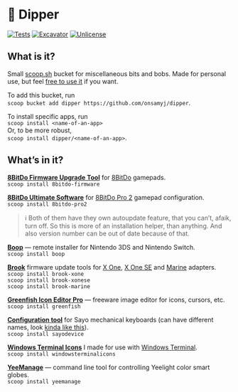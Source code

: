 # 🥣 Dipper

[![Tests](https://github.com/onsamyj/dipper/actions/workflows/ci.yml/badge.svg)](https://github.com/onsamyj/dipper/actions/workflows/ci.yml) [![Excavator](https://github.com/onsamyj/dipper/actions/workflows/excavator.yml/badge.svg)](https://github.com/onsamyj/dipper/actions/workflows/excavator.yml) [![Unlicense](https://img.shields.io/badge/Unlicense-Public_Domain-informational?logo=unlicense)](https://unlicense.org/)



## What is it?

Small [scoop.sh](https://scoop.sh/) bucket for miscellaneous bits and bobs. Made for personal use, but feel [free to use it](https://unlicense.org/) if you want.

To add this bucket, run\
`scoop bucket add dipper https://github.com/onsamyj/dipper`.

To install specific apps, run\
`scoop install <name-of-an-app>`\
Or, to be more robust,\
`scoop install dipper/<name-of-an-app>`.



## What’s in it?

**[8BitDo Firmware Upgrade Tool](https://support.8bitdo.com/firmware-updater.html)** for [8BitDo](https://www.8bitdo.com/) gamepads.\
`scoop install 8bitdo-firmware`



**[8BitDo Ultimate Software](https://support.8bitdo.com/ultimate/pro2.html)** for [8BitDo Pro 2](https://www.8bitdo.com/pro2/) gamepad configuration.\
`scoop install 8bitdo-pro2`

> ℹ️ Both of them have they own autoupdate feature, that you can’t, afaik, turn off. So this is more of an installation helper, than anything. And also version number can be out of date because of that.



**[Boop](https://github.com/miltoncandelero/Boop)** — remote installer for Nintendo 3DS and Nintendo Switch.\
`scoop install boop`



**[Brook](https://www.brookaccessory.com/)**  firmware update tools for [X One](https://www.brookaccessory.com/detail/84585951/), [X One SE](https://www.brookaccessory.com/detail/43268489/) and [Marine](https://www.brookaccessory.com/detail/15320432/) adapters.\
`scoop install brook-xone`\
`scoop install brook-xonese`\
`scoop install brook-marine`



**[Greenfish Icon Editor Pro](http://greenfishsoftware.org/gfie.php)** — freeware image editor for icons, cursors, etc.\
`scoop install greenfish`



**[Configuration tool](https://sayodevice.com/help/std/en/web-device/)** for Sayo mechanical keyboards (can have different names, look [kinda like this](https://i.imgur.com/pok4pys.png)).\
`scoop install sayodevice`



**[Windows Terminal Icons](https://github.com/onsamyj/WindowsTerminalIcons)** I made for use with [Windows Terminal](https://github.com/microsoft/terminal).\
`scoop install windowsterminalicons`



**[YeeManage](https://github.com/mdjx/YeeManage)** — command line tool for controlling Yeelight color smart globes.\
`scoop install yeemanage`

<!--

  ↑ ↑    .  .  _   _   _
=(o o)=  |\ | | | |_| |_
(") (")  | \| |_| |   |_
--- nothing personal ---
This is unlicense.org’d.

-->
